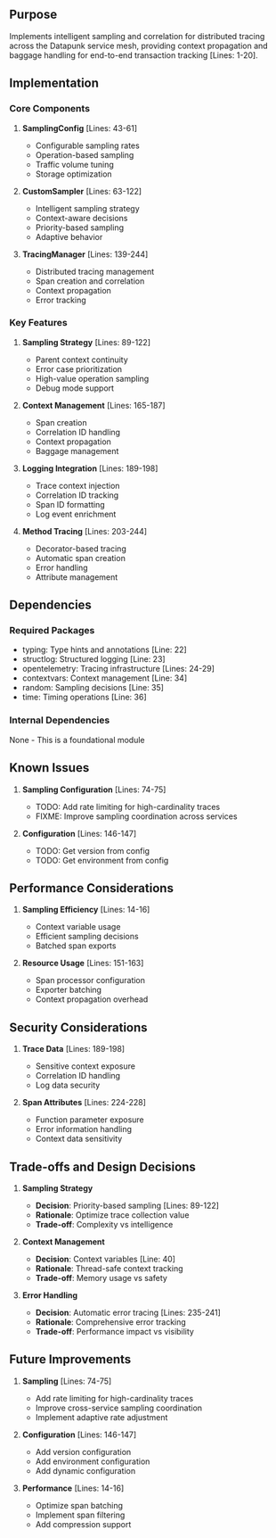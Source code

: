 ## Purpose

Implements intelligent sampling and correlation for distributed tracing across the Datapunk service mesh, providing context propagation and baggage handling for end-to-end transaction tracking [Lines: 1-20].

## Implementation

### Core Components

1. **SamplingConfig** [Lines: 43-61]

   - Configurable sampling rates
   - Operation-based sampling
   - Traffic volume tuning
   - Storage optimization

2. **CustomSampler** [Lines: 63-122]

   - Intelligent sampling strategy
   - Context-aware decisions
   - Priority-based sampling
   - Adaptive behavior

3. **TracingManager** [Lines: 139-244]
   - Distributed tracing management
   - Span creation and correlation
   - Context propagation
   - Error tracking

### Key Features

1. **Sampling Strategy** [Lines: 89-122]

   - Parent context continuity
   - Error case prioritization
   - High-value operation sampling
   - Debug mode support

2. **Context Management** [Lines: 165-187]

   - Span creation
   - Correlation ID handling
   - Context propagation
   - Baggage management

3. **Logging Integration** [Lines: 189-198]

   - Trace context injection
   - Correlation ID tracking
   - Span ID formatting
   - Log event enrichment

4. **Method Tracing** [Lines: 203-244]
   - Decorator-based tracing
   - Automatic span creation
   - Error handling
   - Attribute management

## Dependencies

### Required Packages

- typing: Type hints and annotations [Line: 22]
- structlog: Structured logging [Line: 23]
- opentelemetry: Tracing infrastructure [Lines: 24-29]
- contextvars: Context management [Line: 34]
- random: Sampling decisions [Line: 35]
- time: Timing operations [Line: 36]

### Internal Dependencies

None - This is a foundational module

## Known Issues

1. **Sampling Configuration** [Lines: 74-75]

   - TODO: Add rate limiting for high-cardinality traces
   - FIXME: Improve sampling coordination across services

2. **Configuration** [Lines: 146-147]
   - TODO: Get version from config
   - TODO: Get environment from config

## Performance Considerations

1. **Sampling Efficiency** [Lines: 14-16]

   - Context variable usage
   - Efficient sampling decisions
   - Batched span exports

2. **Resource Usage** [Lines: 151-163]
   - Span processor configuration
   - Exporter batching
   - Context propagation overhead

## Security Considerations

1. **Trace Data** [Lines: 189-198]

   - Sensitive context exposure
   - Correlation ID handling
   - Log data security

2. **Span Attributes** [Lines: 224-228]
   - Function parameter exposure
   - Error information handling
   - Context data sensitivity

## Trade-offs and Design Decisions

1. **Sampling Strategy**

   - **Decision**: Priority-based sampling [Lines: 89-122]
   - **Rationale**: Optimize trace collection value
   - **Trade-off**: Complexity vs intelligence

2. **Context Management**

   - **Decision**: Context variables [Line: 40]
   - **Rationale**: Thread-safe context tracking
   - **Trade-off**: Memory usage vs safety

3. **Error Handling**
   - **Decision**: Automatic error tracing [Lines: 235-241]
   - **Rationale**: Comprehensive error tracking
   - **Trade-off**: Performance impact vs visibility

## Future Improvements

1. **Sampling** [Lines: 74-75]

   - Add rate limiting for high-cardinality traces
   - Improve cross-service sampling coordination
   - Implement adaptive rate adjustment

2. **Configuration** [Lines: 146-147]

   - Add version configuration
   - Add environment configuration
   - Add dynamic configuration

3. **Performance** [Lines: 14-16]
   - Optimize span batching
   - Implement span filtering
   - Add compression support

